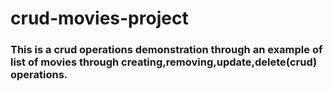 <h1>crud-movies-project</h1>
<h3>This is a crud operations demonstration through an example of list of movies through creating,removing,update,delete(crud) operations.</h3>
